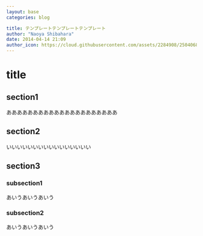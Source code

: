 ```yaml
---
layout: base
categories: blog

title: テンプレートテンプレートテンプレート
author: "Naoya Shibahara"
date: 2014-04-14 21:09
author_icon: https://cloud.githubusercontent.com/assets/2284908/25040685/df95d54c-2145-11e7-8c85-5a72998551a5.jpg
---
```


# title

## section1

あああああああああああああああああああああ

## section2

いいいいいいいいいいいいいいいい

## section3

### subsection1

あいうあいうあいう

### subsection2

あいうあいうあいう
